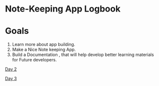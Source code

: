 # Note-Keeping App Logbook

# Goals

1. Learn more about app building.
2. Make a Nice Note keeping App.
3. Build a Documentation , that will help develop better learning materials for Future developers.





[Day 2](chapters/chapter_2.md)


[Day 3](chapters/chapter_3.md)
